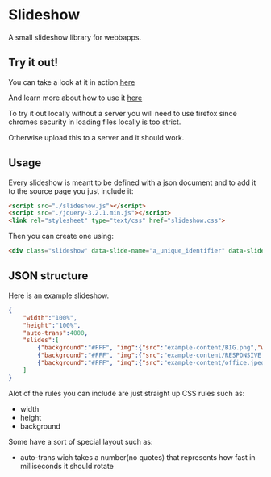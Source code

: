 # Slideshow
A small slideshow library for webbapps.

## Try it out!
You can take a look at it in action [here](https://dequilla.github.io/slideshow/)

And learn more about how to use it [here](https://github.com/Dequilla/slideshow/blob/master/WIKI.md)

To try it out locally without a server you will need to use firefox since chromes security in loading files locally is too strict.

Otherwise upload this to a server and it should work.

## Usage
Every slideshow is meant to be defined with a json document and to add it to the source page you just include it:
```html
<script src="./slideshow.js"></script>
<script src="./jquery-3.2.1.min.js"></script>
<link rel="stylesheet" type="text/css" href="slideshow.css">
```
Then you can create one using:

```html
<div class="slideshow" data-slide-name="a_unique_identifier" data-slide-src="path/to/json/file"></div>
```


## JSON structure
Here is an example slideshow.
```json
{
    "width":"100%",
    "height":"100%",
    "auto-trans":4000,
    "slides":[
        {"background":"#FFF", "img":{"src":"example-content/BIG.png","width":"100%","height":"100%"}},
        {"background":"#FFF", "img":{"src":"example-content/RESPONSIVE.png","width":"100%","height":"100%"}},
        {"background":"#FFF", "img":{"src":"example-content/office.jpeg","width":"100%","height":"100%"}}
    ]
}
```

Alot of the rules you can include are just straight up CSS rules such as:
 - width
 - height
 - background

Some have a sort of special layout such as:
 - auto-trans wich takes a number(no quotes) that represents how fast in milliseconds it should rotate

